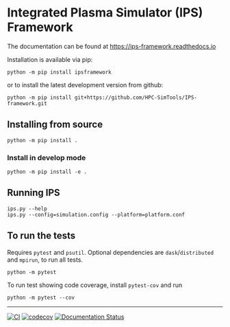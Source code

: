 # Integrated Plasma Simulator (IPS) Framework

The documentation can be found at https://ips-framework.readthedocs.io

Installation is available via pip:

```
python -m pip install ipsframework
```

or to install the latest development version from github:

```
python -m pip install git+https://github.com/HPC-SimTools/IPS-framework.git
```

## Installing from source

```
python -m pip install .
```

### Install in develop mode

```
python -m pip install -e .
```

## Running IPS

```
ips.py --help
ips.py --config=simulation.config --platform=platform.conf
```

## To run the tests

Requires `pytest` and `psutil`. Optional dependencies are
`dask`/`distributed` and `mpirun`, to run all tests.

```
python -m pytest
```

To run test showing code coverage, install `pytest-cov` and run

```
python -m pytest --cov
```

---
[![CI](https://github.com/HPC-SimTools/IPS-framework/workflows/CI/badge.svg)](https://github.com/HPC-SimTools/IPS-framework/actions)
[![codecov](https://codecov.io/gh/HPC-SimTools/IPS-framework/branch/main/graph/badge.svg)](https://codecov.io/gh/HPC-SimTools/IPS-framework)
[![Documentation Status](https://readthedocs.org/projects/ips-framework/badge/?version=latest)](https://ips-framework.readthedocs.io/en/latest/?badge=latest)
